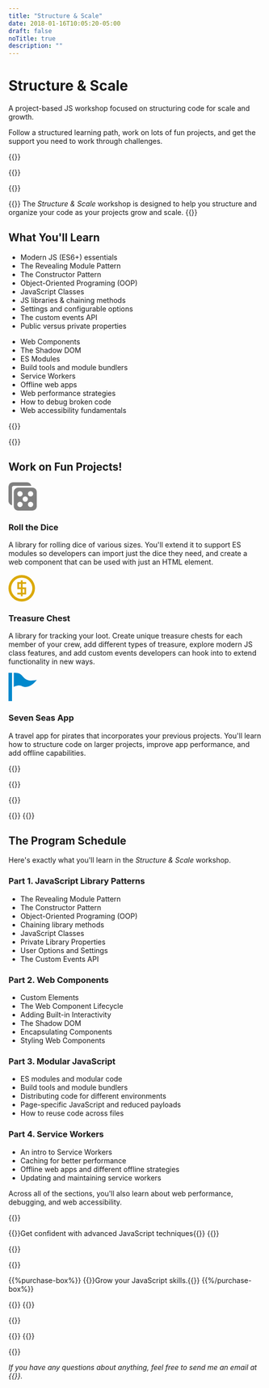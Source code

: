 ```yaml
---
title: "Structure & Scale"
date: 2018-01-16T10:05:20-05:00
draft: false
noTitle: true
description: ""
---
```


<h1 class="no-padding-top no-margin-bottom h5 text-sans">Structure & Scale</h1>
<p class="text-xlarge margin-bottom-small text-serif">A project-based JS workshop focused on structuring code for scale and growth.</p>

<p><span class="text-large">Follow a structured learning path, work on lots of fun projects, and get the support you need to work through challenges.</span></p>

{{<cta for="academy">}}

{{<pricing-link>}}

{{<used-by>}}


{{<how-it-works video="652105251">}}
The _Structure & Scale_ workshop is designed to help you structure and organize your code as your projects grow and scale.
{{</how-it-works>}}


## What You'll Learn

<div class="row margin-bottom-large">
	<div class="grid-half">
		<ul class="no-margin-bottom">
			<li>Modern JS (ES6+) essentials</li>
			<li>The Revealing Module Pattern</li>
			<li>The Constructor Pattern</li>
			<li>Object-Oriented Programing (OOP)</li>
			<li>JavaScript Classes</li>
			<li>JS libraries & chaining methods</li>
			<li>Settings and configurable options</li>
			<li>The custom events API</li>
			<li>Public versus private properties</li>
		</ul>
	</div>
	<div class="grid-half">
		<ul class="no-margin-bottom">
			<li>Web Components</li>
			<li>The Shadow DOM</li>
			<li>ES Modules</li>
			<li>Build tools and module bundlers</li>
			<li>Service Workers</li>
			<li>Offline web apps</li>
			<li>Web performance strategies</li>
			<li>How to debug broken&nbsp;code</li>
			<li>Web accessibility fundamentals</li>
		</ul>
	</div>
</div>

{{<formats>}}

{{<pricing-link>}}


## Work on Fun Projects!

<div class="row margin-top margin-bottom-large">
	<div class="grid-fifth margin-bottom-small text-center">
		<svg xmlns="http://www.w3.org/2000/svg" width="4em" height="4em" viewBox="0 0 16 16" aria-hidden="true"><path fill="#808080" d="M13.5 3h-8A2.507 2.507 0 0 0 3 5.5v8C3 14.875 4.125 16 5.5 16h8c1.375 0 2.5-1.125 2.5-2.5v-8C16 4.125 14.875 3 13.5 3zm-7 11a1.5 1.5 0 1 1 .001-3.001A1.5 1.5 0 0 1 6.5 14zm0-6a1.5 1.5 0 1 1 .001-3.001A1.5 1.5 0 0 1 6.5 8zm3 3a1.5 1.5 0 1 1 .001-3.001A1.5 1.5 0 0 1 9.5 11zm3 3a1.5 1.5 0 1 1 .001-3.001A1.5 1.5 0 0 1 12.5 14zm0-6a1.5 1.5 0 1 1 .001-3.001A1.5 1.5 0 0 1 12.5 8zm.449-6A2.509 2.509 0 0 0 10.5 0h-8A2.507 2.507 0 0 0 0 2.5v8c0 1.204.862 2.216 2 2.449V3c0-.55.45-1 1-1h9.949z"/></svg>
	</div>
	<div class="grid-four-fifths">
		<h3 class="h5 no-padding-top no-margin-bottom">Roll the Dice</h3>
		<p>A library for rolling dice of various sizes. You'll extend it to support ES modules so developers can import just the dice they need, and create a web component that can be used with just an HTML element.</p>
	</div>
</div>

<div class="row margin-bottom-large">
	<div class="grid-fifth margin-bottom-small text-center">
		<svg xmlns="http://www.w3.org/2000/svg" width="4em" height="4em" viewBox="0 0 16 16" aria-hidden="true"><path fill="#dba909" d="M7.5 1a7.5 7.5 0 1 0 0 15 7.5 7.5 0 0 0 0-15zm0 13.5a6 6 0 1 1 0-12 6 6 0 0 1 0 12zM8 8V6h2V5H8V4H7v1H5v4h2v2H5v1h2v1h1v-1h2V8H8zM7 8H6V6h1v2zm2 3H8V9h1v2z"/></svg>
	</div>
	<div class="grid-four-fifths">
		<h3 class="h5 no-padding-top no-margin-bottom">Treasure Chest</h3>
		<p>A library for tracking your loot. Create unique treasure chests for each member of your crew, add different types of treasure, explore modern JS class features, and add custom events developers can hook into to extend functionality in new ways.</p>
	</div>
</div>

<div class="row margin-bottom-large">
	<div class="grid-fifth margin-bottom-small text-center">
		<svg xmlns="http://www.w3.org/2000/svg" width="4em" height="4em" viewBox="0 0 16 16" aria-hidden="true"><path fill="#0088cc" d="M7.939 1.907C6.433.118 5.292 0 3 0v8c4.008-2 4.457.26 6.985.032C12.477 7.806 14.595 5.889 16 4c-3.98.92-5.983.376-8.061-2.093zM0 0h2v16H0z"/></svg>
	</div>
	<div class="grid-four-fifths">
		<h3 class="h5 no-padding-top no-margin-bottom">Seven Seas App</h3>
		<p>A travel app for pirates that incorporates your previous projects. You'll learn how to structure code on larger projects, improve app performance, and add offline capabilities.</p>
	</div>
</div>

{{<testimonials-projects>}}


{{<support>}}

{{<pricing-link>}}


{{<cta for="bonuses-academy">}}
{{<cta for="bonuses-list">}}


## The Program Schedule

Here's exactly what you'll learn in the _Structure & Scale_ workshop.

<h3 class="no-padding-top h5">Part 1. JavaScript Library Patterns</h3>

- The Revealing Module Pattern
- The Constructor Pattern
- Object-Oriented Programing (OOP)
- Chaining library methods
- JavaScript Classes
- Private Library Properties
- User Options and Settings
- The Custom Events API

<h3 class="no-padding-top h5">Part 2. Web Components</h3>

- Custom Elements
- The Web Component Lifecycle
- Adding Built-in Interactivity
- The Shadow DOM
- Encapsulating Components
- Styling Web Components

<h3 class="no-padding-top h5">Part 3. Modular JavaScript</h3>

- ES modules and modular code
- Build tools and module bundlers
- Distributing code for different environments
- Page-specific JavaScript and reduced payloads
- How to reuse code across files

<h3 class="no-padding-top h5">Part 4. Service Workers</h3>

- An intro to Service Workers
- Caching for better performance
- Offline web apps and different offline strategies
- Updating and maintaining service workers

Across all of the sections, you'll also learn about web performance, debugging, and web&nbsp;accessibility.

{{<testimonials-schedule>}}


{{<benefits>}}Get confident with advanced JavaScript techniques{{</benefits>}}
{{<pricing-link>}}


{{<money-back>}}


{{<cta for="bio">}}


{{%purchase-box%}}
{{<purchase-link for="advanced">}}Grow your JavaScript skills.{{</purchase-link>}}
{{%/purchase-box%}}

{{<testimonials-purchase>}}
{{<pricing-link>}}

<div class="margin-bottom">
{{<faq>}}
</div>

{{<testimonials-not-ready>}}
{{<pricing-link>}}

{{<not-ready-yet>}}

*If you have any questions about anything, feel free to send me an email at {{<email>}}.*